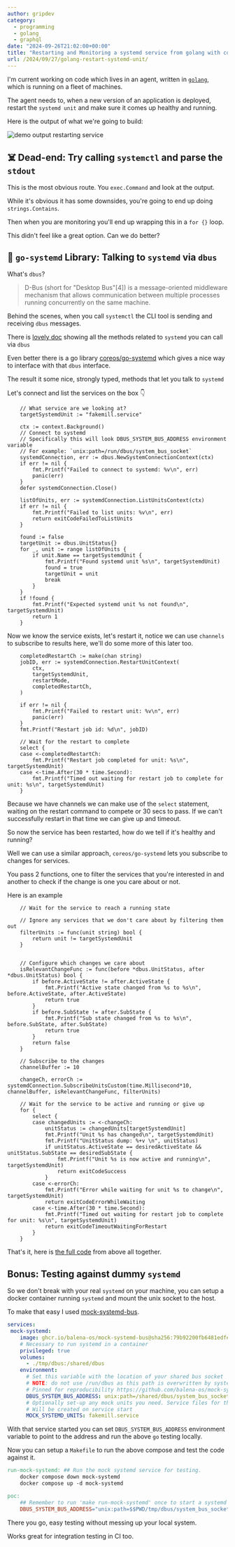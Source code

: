 ```yaml
---
author: gripdev
category:
  - programming
  - golang
  - graphql
date: "2024-09-26T21:02:00+00:00"
title: "Restarting and Monitoring a systemd service from golang with coreos/go-systemd"
url: /2024/09/27/golang-restart-systemd-unit/
---
```



I'm current working on code which lives in an agent, written in [`golang`](https://go.dev/), 
which is running on a fleet of machines.

The agent needs to, when a new version of an application is deployed, 
restart the `systemd unit` and make sure it comes up healthy and running.

Here is the output of what we're going to build:

![demo output restarting service](./image.png)

## ☠️ Dead-end: Try calling `systemctl` and parse the `stdout`

This is the most obvious route. You `exec.Command` and look at the output. 

While it's obvious it has some downsides, you're going to end up doing `strings.Contains`. 

Then when you are monitoring you'll end up wrapping this in a `for {}` loop.

This didn't feel like a great option. Can we do better?

## 🚀 `go-systemd` Library: Talking to `systemd` via `dbus`

What's `dbus`? 

> D-Bus (short for "Desktop Bus"[4]) is a message-oriented middleware mechanism that allows communication between multiple processes running concurrently on the same machine.

Behind the scenes, when you call `systemctl` the CLI tool is sending and receiving `dbus` messages. 

There is [lovely doc](https://www.freedesktop.org/wiki/Software/systemd/dbus/) showing all the methods related to `systemd` you can call via `dbus`

Even better there is a go library [coreos/go-systemd](https://github.com/coreos/go-systemd) which gives a nice way to interface with that `dbus` interface.

The result it some nice, strongly typed, methods that let you talk to `systemd`

Let's connect and list the services on the box 👇

```golang
    // What service are we looking at?
	targetSystemdUnit := "fakemill.service"

	ctx := context.Background()
	// Connect to systemd
	// Specifically this will look DBUS_SYSTEM_BUS_ADDRESS environment variable
	// For example: `unix:path=/run/dbus/system_bus_socket`
	systemdConnection, err := dbus.NewSystemConnectionContext(ctx)
	if err != nil {
		fmt.Printf("Failed to connect to systemd: %v\n", err)
		panic(err)
	}
	defer systemdConnection.Close()

	listOfUnits, err := systemdConnection.ListUnitsContext(ctx)
	if err != nil {
		fmt.Printf("Failed to list units: %v\n", err)
		return exitCodeFailedToListUnits
	}

	found := false
	targetUnit := dbus.UnitStatus{}
	for _, unit := range listOfUnits {
		if unit.Name == targetSystemdUnit {
			fmt.Printf("Found systemd unit %s\n", targetSystemdUnit)
			found = true
			targetUnit = unit
			break
		}
	}
	if !found {
		fmt.Printf("Expected systemd unit %s not found\n", targetSystemdUnit)
		return 1
	}
```

Now we know the service exists, let's restart it, notice we can use `channels` to subscribe to results here, 
we'll do some more of this later too. 

```golang
    completedRestartCh := make(chan string)
	jobID, err := systemdConnection.RestartUnitContext(
		ctx,
		targetSystemdUnit,
		restartMode,
		completedRestartCh,
	)

	if err != nil {
		fmt.Printf("Failed to restart unit: %v\n", err)
		panic(err)
	}
	fmt.Printf("Restart job id: %d\n", jobID)

	// Wait for the restart to complete
	select {
	case <-completedRestartCh:
		fmt.Printf("Restart job completed for unit: %s\n", targetSystemdUnit)
	case <-time.After(30 * time.Second):
		fmt.Printf("Timed out waiting for restart job to complete for unit: %s\n", targetSystemdUnit)
	}
```

Because we have channels we can make use of the `select` statement, waiting on the restart command to 
compete or 30 secs to pass. If we can't successfully restart in that time we can give up and timeout. 

So now the service has been restarted, how do we tell if it's healthy and running?

Well we can use a similar approach, `coreos/go-systemd` lets you subscribe to changes for services. 

You pass 2 functions, one to filter the services that you're interested in and another to check if the 
change is one you care about or not. 

Here is an example

```golang
    // Wait for the service to reach a running state

    // Ignore any services that we don't care about by filtering them out
	filterUnits := func(unit string) bool {
		return unit != targetSystemdUnit
	}


	// Configure which changes we care about
	isRelevantChangeFunc := func(before *dbus.UnitStatus, after *dbus.UnitStatus) bool {
		if before.ActiveState != after.ActiveState {
			fmt.Printf("Active state changed from %s to %s\n", before.ActiveState, after.ActiveState)
			return true
		}
		if before.SubState != after.SubState {
			fmt.Printf("Sub state changed from %s to %s\n", before.SubState, after.SubState)
			return true
		}
		return false
	}

	// Subscribe to the changes
	channelBuffer := 10

	changeCh, errorCh := systemdConnection.SubscribeUnitsCustom(time.Millisecond*10, channelBuffer, isRelevantChangeFunc, filterUnits)

	// Wait for the service to be active and running or give up
	for {
		select {
		case changedUnits := <-changeCh:
			unitStatus := changedUnits[targetSystemdUnit]
			fmt.Printf("Unit %s has changed\n", targetSystemdUnit)
			fmt.Printf("UnitStatus dump: %+v \n", unitStatus)
			if unitStatus.ActiveState == desiredActiveState && unitStatus.SubState == desiredSubState {
				fmt.Printf("Unit %s is now active and running\n", targetSystemdUnit)
				return exitCodeSuccess
			}
		case <-errorCh:
			fmt.Printf("Error while waiting for unit %s to change\n", targetSystemdUnit)
			return exitCodeErrorWhileWaiting
		case <-time.After(30 * time.Second):
			fmt.Printf("Timed out waiting for restart job to complete for unit: %s\n", targetSystemdUnit)
			return exitCodeTimeoutWaitingForRestart
		}
	}
```

That's it, here is [the full code](./main_example.go) from above all together.

## Bonus: Testing against dummy `systemd`

So we don't break with your real `systemd` on your machine, you can setup a docker container running `systemd` and mount the unix socket to the host.

To make that easy I used [mock-systemd-bus](https://github.com/balena-os/mock-systemd-bus). 


```yaml
services:
 mock-systemd:
    image: ghcr.io/balena-os/mock-systemd-bus@sha256:79b92200fb6481edfea9776a75d6bf3fd8583b79b7e83868f49ba7b295f397ce
    # Necessary to run systemd in a container
    privileged: true
    volumes:
      - ./tmp/dbus:/shared/dbus
    environment:
      # Set this variable with the location of your shared bus socket
      # NOTE: do not use /run/dbus as this path is overwritten by systemd
      # Pinned for reproducibility https://github.com/balena-os/mock-systemd-bus/pkgs/container/mock-systemd-bus
      DBUS_SYSTEM_BUS_ADDRESS: unix:path=/shared/dbus/system_bus_socket
      # Optionally set-up any mock units you need. Service files for these
      # Will be created on service start
      MOCK_SYSTEMD_UNITS: fakemill.service
```

With that service started you can set `DBUS_SYSTEM_BUS_ADDRESS` environment variable to point to the address and run the above `go` testing locally. 

Now you can setup a `Makefile` to run the above compose and test the code against it. 

```makefile
run-mock-systemd: ## Run the mock systemd service for testing.
	docker compose down mock-systemd
	docker compose up -d mock-systemd

poc:
	## Remember to run 'make run-mock-systemd' once to start a systemd instance
	DBUS_SYSTEM_BUS_ADDRESS="unix:path=$$PWD/tmp/dbus/system_bus_socket" go run ./cmd/restarter/
```

There you go, easy testing without messing up your local system.

Works great for integration testing in CI too.